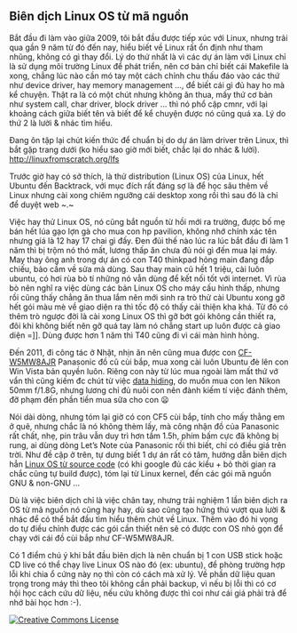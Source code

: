 ## Biên dịch Linux OS từ mã nguồn

Bắt đầu đi làm vào giữa 2009, tôi bắt đầu được tiếp xúc với Linux, nhưng trải qua gần 9 năm từ đó đến nay, hiểu biết về Linux rất ổn định như tham nhũng, không có gì thay đổi. Lý do thứ nhất là vì các dự án làm với Linux chỉ là sử dụng môi trường Linux để phát triển, nên cơ bản chỉ biết cái Makefile là xong, chẳng lúc nào cần mó tay một cách chỉnh chu thấu đáo vào các thứ như device driver, hay memory management …, để biết cái gì đủ hay ho mà kể chuyện. Thật ra là có một chút nhưng không ăn thua, mấy thứ cơ bản như system call, char driver, block driver … thì nó phổ cập cmnr, với lại khoảng cách giữa biết tên và biết để kể chuyện được nó cũng quá xa. Lý do thứ 2 là lười & nhác tìm hiểu.

Đang ôn tập lại chút kiến thức để chuẩn bị do dự án làm driver trên Linux, thì bắt gặp trang dưới (ko hiểu sao giờ mới biết, chắc lại do nhác & lười).
http://linuxfromscratch.org/lfs

Trước giờ hay có sở thích, là thử distribution (Linux OS) của Linux, hết Ubuntu đến Backtrack, với mục đích rất đáng sợ là để học sâu thêm về Linux nhưng cài xong  chiêm ngưỡng cái desktop xong  rồi thì sau đó là chỉ để duyệt web ~.~

Việc hay thử Linux OS, nó cũng bắt nguồn từ hồi mới ra trường, được bố mẹ bán hết lúa gạo lợn gà cho mua con hp pavilion, không nhớ chính xác tên nhưng giá là 12 hay 17 chai gì đấy. Đen đủi thế nào lúc ra lúc bắt đầu đi làm 1 năm thì bị trộm nó thó mất, lương thấp ăn chưa đủ nói gì đến mua lại máy. May thay ông anh trong dự án có con T40 thinkpad hỏng main đang đắp chiếu, bảo cầm về sửa mà dùng. Sau thay main cũ hết 1 triệu, cài luôn ubuntu, có hơi rùa bò tí những nó vẫn dùng để kết nối tốt với internet. Vì rùa bò nên nghĩ ra việc dùng các bản Linux OS cho máy cấu hình thấp, nhưng rồi cũng thấy chẳng ăn thua lắm nên mới sinh ra trò thử cài Ubuntu xong gỡ hết gói màu mè về giao diện ra thì tốc độ có thấy cải thiện kha khá. Từ đó có thêm trò ngược đời là cài xong Linux OS thì gỡ bớt gói không cần thiết ra, đôi khi không biết nên gỡ quá tay làm nó chẳng start up luôn được cả giao diện =]]. Dùng được hơn 1 năm thì T40 cũng đi vì cái màn hình hỏng.

Đến 2011, đi công tác ở Nhật, nhịn ăn nên cũng mua được con [CF-W5MW8AJR](https://panasonic.jp/pc/p-db/CF-W5MW8AJR_spec.html) Panasonic đồ cũ cùi bắp, mua xong cài luôn Ubuntu đè lên con Win Vista bản quyền luôn.
Riêng con này từ lúc mua ngoài làm mất thứ vớ vẩn thì cũng kiếm đc chút từ việc
[data hiding](https://www.freelancer.com/projects/C-Programming/Data-hiding-compressed-video-12726827/), do muốn mua con len Nikon 50mm f/1.8G, nhưng lương chỉ đủ nuôi con nên đành kiếm tí việc đánh thêm, đỡ phạm đến phần tiền mua sữa cho con 😦

Nói dài dòng, nhưng tóm lại giờ có con CF5 cùi bắp, tính  cho mấy thằng em ở quê, nhưng chắc là nó không thèm lấy, mà công nhận đồ của Panasonic rất chất, nhẹ, pin trâu vẫn duy trì hơn tầm 1.5h, phím bấm cực đã không bị rung, ai dùng dòng Let’s Note của Panasonic rồi thì biết, chỉ có điều giá trên trời. Như  đề cập ở trên, tự dưng biết 1 dự án rất có tâm, hướng dẫn biên dịch hẳn [Linux OS từ source code](https://linuxfromscratch.org/lfs/) (có khi google đủ các kiểu + bỏ thời gian ra chắc cũng tự build được), tóm lại từ Linux kernel, đến các gói mã nguồn GNU & non-GNU …

Dù là việc biên dịch chỉ là việc chân tay, nhưng trải nghiệm 1 lần biên dịch ra OS từ mã nguồn nó cũng hay hay, dù sao cũng tạo hứng thú vượt qua lười & nhác để có thể bắt đầu tìm hiểu thêm chút về Linux. Thêm vào đó hi vọng do tự điều chỉnh được các gói cần thiết nên sẽ có được con OS nhỏ gọn để chạy với cái đồ cùi bắp như CF-W5MW8AJR.

Có 1 điểm chú ý khi bắt đầu biên dịch là nên chuẩn bị 1 con USB stick hoặc CD live có thể chạy live Linux OS nào đó (ex: ubuntu), để phòng trường hợp lỗi khi chia ổ cứng này nọ thì còn có cách mà xử lý.
Về phần dữ liệu quan trọng trong máy thì theo tôi không cần phải backup, vì nếu bị lỗi thì có cơ hội học cách cứu dữ liệu, nếu cứu không được thì coi như cái giá phải trả để nhớ bài học hơn :-).

<a rel="license" href="http://creativecommons.org/licenses/by-nc-nd/4.0/"><img alt="Creative Commons License" style="border-width:0" src="https://i.creativecommons.org/l/by-nc-nd/4.0/80x15.png" />